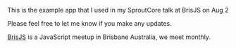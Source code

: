 This is the example app that I used in my SproutCore talk at BrisJS on Aug 2

Please feel free to let me know if you make any updates.

[BrisJS](http://brisjs.com) is a JavaScript meetup in Brisbane Australia, we meet monthly.
